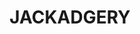 ---
lastmod: '2025-04-06T06:05:20+00:00'
latitude: -29.320772
layout: suburb
longitude: 153.271074
postcode: '2460'
state: NSW
title: JACKADGERY
url: /nsw/jackadgery/
---